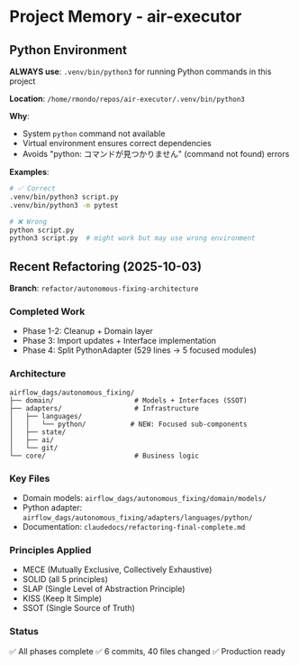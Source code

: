 # Project Memory - air-executor

## Python Environment

**ALWAYS use**: `.venv/bin/python3` for running Python commands in this project

**Location**: `/home/rmondo/repos/air-executor/.venv/bin/python3`

**Why**: 
- System `python` command not available
- Virtual environment ensures correct dependencies
- Avoids "python: コマンドが見つかりません" (command not found) errors

**Examples**:
```bash
# ✅ Correct
.venv/bin/python3 script.py
.venv/bin/python3 -m pytest

# ❌ Wrong
python script.py
python3 script.py  # might work but may use wrong environment
```

## Recent Refactoring (2025-10-03)

**Branch**: `refactor/autonomous-fixing-architecture`

### Completed Work
- Phase 1-2: Cleanup + Domain layer
- Phase 3: Import updates + Interface implementation  
- Phase 4: Split PythonAdapter (529 lines → 5 focused modules)

### Architecture
```
airflow_dags/autonomous_fixing/
├── domain/                    # Models + Interfaces (SSOT)
├── adapters/                  # Infrastructure
│   ├── languages/
│   │   └── python/           # NEW: Focused sub-components
│   ├── state/
│   ├── ai/
│   └── git/
└── core/                      # Business logic
```

### Key Files
- Domain models: `airflow_dags/autonomous_fixing/domain/models/`
- Python adapter: `airflow_dags/autonomous_fixing/adapters/languages/python/`
- Documentation: `claudedocs/refactoring-final-complete.md`

### Principles Applied
- MECE (Mutually Exclusive, Collectively Exhaustive)
- SOLID (all 5 principles)
- SLAP (Single Level of Abstraction Principle)
- KISS (Keep It Simple)
- SSOT (Single Source of Truth)

### Status
✅ All phases complete
✅ 6 commits, 40 files changed
✅ Production ready
